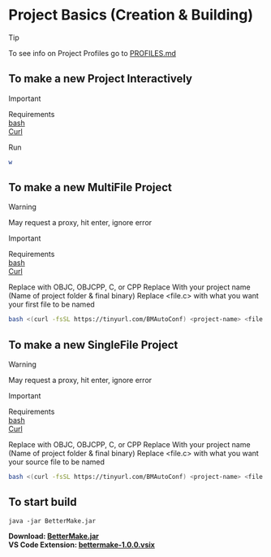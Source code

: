 # Project Basics  (Creation & Building)   
> [!TIP]  
> To see info on Project Profiles go to [PROFILES.md](PROFILES.md)  
  
## To make a new Project Interactively
> [!IMPORTANT]  
> Requirements  
> [bash](https://www.gnu.org/software/bash/)  
> [Curl](https://curl.se/)
  
Run 
```sh
w
```

## To make a new MultiFile Project  
> [!WARNING]    
> May request a proxy, hit enter, ignore error    
  
> [!IMPORTANT]  
> Requirements  
> [bash](https://www.gnu.org/software/bash/)  
> [Curl](https://curl.se/)  
  
Replace <Lang> with OBJC, OBJCPP, C, or CPP
Replace <project-name> With your project name (Name of project folder & final binary)
Replace <file.c> with what you want your first file to be named
```sh
bash <(curl -fsSL https://tinyurl.com/BMAutoConf) <project-name> <file.c> MF <Lang> <OPTIONAL: profile-name>
```  

## To make a new SingleFile Project  
> [!WARNING]  
> May request a proxy, hit enter, ignore error   
  
> [!IMPORTANT]  
> Requirements  
> [bash](https://www.gnu.org/software/bash/)  
> [Curl](https://curl.se/)  
  
Replace <Lang> with OBJC, OBJCPP, C, or CPP
Replace <project-name> With your project name (Name of project folder & final binary)
Replace <file.c> with what you want your source file to be named
```sh
bash <(curl -fsSL https://tinyurl.com/BMAutoConf) <project-name> <file.c> OF <Lang> <OPTIONAL: profile-name>
```    
## To start build  
`java -jar BetterMake.jar`  
  
__Download: [BetterMake.jar](https://raw.githubusercontent.com/Wdboyes13/BetterMake/refs/heads/main/target/BetterMake.jar)__    
__VS Code Extension: [bettermake-1.0.0.vsix](https://github.com/Wdboyes13/BetterMake/raw/refs/heads/main/vsix/bettermake/bettermake-1.0.0.vsix)__
